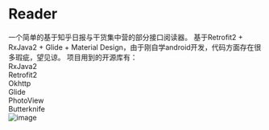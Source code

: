 # Reader
一个简单的基于知乎日报与干货集中营的部分接口阅读器。 基于Retrofit2 + RxJava2 + Glide + Material Design，由于刚自学android开发，代码方面存在很多瑕疵，望见谅。 
项目用到的开源库有：<br>
RxJava2 <br>
Retrofit2 <br>
Okhttp <br>
Glide <br>
PhotoView <br>
Butterknife <br>
![image](https://github.com/HinsHuang/Reader/blob/master/demo.gif)
